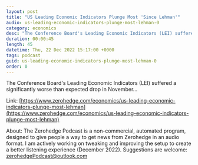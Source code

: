 ```yaml
---
layout: post
title: "US Leading Economic Indicators Plunge Most 'Since Lehman'"
audio: us-leading-economic-indicators-plunge-most-lehman-0
category: economics
desc: "The Conference Board's Leading Economic Indicators (LEI) suffered a significantly worse than expected drop in November..."
duration: 00:00:45
length: 45
datetime: Thu, 22 Dec 2022 15:17:00 +0000
tags: podcast
guid: us-leading-economic-indicators-plunge-most-lehman-0
order: 0
---
```

The Conference Board's Leading Economic Indicators (LEI) suffered a significantly worse than expected drop in November...

Link: [https://www.zerohedge.com/economics/us-leading-economic-indicators-plunge-most-lehman](https://www.zerohedge.com/economics/us-leading-economic-indicators-plunge-most-lehman)

About: The Zerohedge Podcast is a non-commercial, automated program, designed to give people a way to get news from Zerohedge in an audio format.  I am actively working on tweaking and improving the setup to create a better listening experience (December 2022).  Suggestions are welcome: [zerohedgePodcast@outlook.com](mailto:zerohedgePodcast@outlook.com)